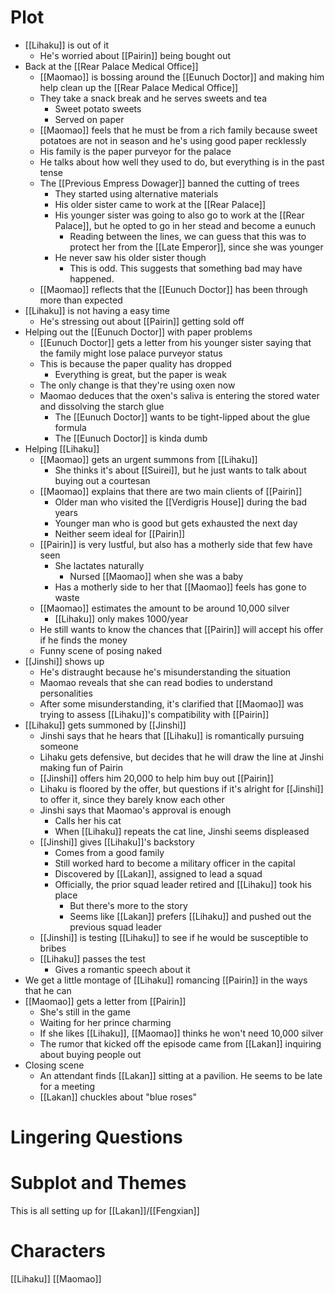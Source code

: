 # Plot
- [[Lihaku]] is out of it
	- He's worried about [[Pairin]] being bought out
- Back at the [[Rear Palace Medical Office]]
	- [[Maomao]] is bossing around the [[Eunuch Doctor]] and making him help clean up the [[Rear Palace Medical Office]]
	- They take a snack break and he serves sweets and tea
		- Sweet potato sweets
		- Served on paper
	- [[Maomao]] feels that he must be from a rich family because sweet potatoes are not in season and he's using good paper recklessly
	- His family is the paper purveyor for the palace
	- He talks about how well they used to do, but everything is in the past tense
	- The [[Previous Empress Dowager]] banned the cutting of trees
		- They started using alternative materials
		- His older sister came to work at the [[Rear Palace]]
		- His younger sister was going to also go to work at the [[Rear Palace]], but he opted to go in her stead and become a eunuch
			- Reading between the lines, we can guess that this was to protect her from the [[Late Emperor]], since she was younger
		- He never saw his older sister though
			- This is odd. This suggests that something bad may have happened.
	- [[Maomao]] reflects that the [[Eunuch Doctor]] has been through more than expected
- [[Lihaku]] is not having a easy time
	- He's stressing out about [[Pairin]] getting sold off
- Helping out the [[Eunuch Doctor]] with paper problems
	- [[Eunuch Doctor]] gets a letter from his younger sister saying that the family might lose palace purveyor status
	- This is because the paper quality has dropped
		- Everything is great, but the paper is weak
	- The only change is that they're using oxen now
	- Maomao deduces that the oxen's saliva is entering the stored water and dissolving the starch glue
		- The [[Eunuch Doctor]] wants to be tight-lipped about the glue formula
		- The [[Eunuch Doctor]] is kinda dumb
- Helping [[Lihaku]]
	- [[Maomao]] gets an urgent summons from [[Lihaku]]
		- She thinks it's about [[Suirei]], but he just wants to talk about buying out a courtesan
	- [[Maomao]] explains that there are two main clients of [[Pairin]]
		- Older man who visited the [[Verdigris House]] during the bad years
		- Younger man who is good but gets exhausted the next day
		- Neither seem ideal for [[Pairin]]
	- [[Pairin]] is very lustful, but also has a motherly side that few have seen
		- She lactates naturally
			- Nursed [[Maomao]] when she was a baby
		- Has a motherly side to her that [[Maomao]] feels has gone to waste
	- [[Maomao]] estimates the amount to be around 10,000 silver
		- [[Lihaku]] only makes 1000/year
	- He still wants to know the chances that [[Pairin]] will accept his offer if he finds the money
	- Funny scene of posing naked
- [[Jinshi]] shows up
	- He's distraught because he's misunderstanding the situation
	- Maomao reveals that she can read bodies to understand personalities
	- After some misunderstanding, it's clarified that [[Maomao]] was trying to assess [[Lihaku]]'s compatibility with [[Pairin]]
- [[Lihaku]] gets summoned by [[Jinshi]]
	- Jinshi says that he hears that [[Lihaku]] is romantically pursuing someone
	- Lihaku gets defensive, but decides that he will draw the line at Jinshi making fun of Pairin
	- [[Jinshi]] offers him 20,000 to help him buy out [[Pairin]]
	- Lihaku is floored by the offer, but questions if it's alright for [[Jinshi]] to offer it, since they barely know each other
	- Jinshi says that Maomao's approval is enough
		- Calls her his cat
		- When [[Lihaku]] repeats the cat line, Jinshi seems displeased
	- [[Jinshi]] gives [[Lihaku]]'s backstory
		- Comes from a good family
		- Still worked hard to become a military officer in the capital
		- Discovered by [[Lakan]], assigned to lead a squad
		- Officially, the prior squad leader retired and [[Lihaku]] took his place
			- But there's more to the story
			- Seems like [[Lakan]] prefers [[Lihaku]] and pushed out the previous squad leader
	- [[Jinshi]] is testing [[Lihaku]] to see if he would be susceptible to bribes
	- [[Lihaku]] passes the test
		- Gives a romantic speech about it
- We get a little montage of [[Lihaku]] romancing [[Pairin]] in the ways that he can
- [[Maomao]] gets a letter from [[Pairin]]
	- She's still in the game
	- Waiting for her prince charming
	- If she likes [[Lihaku]], [[Maomao]] thinks he won't need 10,000 silver
	- The rumor that kicked off the episode came from [[Lakan]] inquiring about buying people out
- Closing scene
	- An attendant finds [[Lakan]] sitting at a pavilion. He seems to be late for a meeting
	- [[Lakan]] chuckles about "blue roses"
# Lingering Questions
# Subplot and Themes
This is all setting up for [[Lakan]]/[[Fengxian]]
# Characters
[[Lihaku]]
[[Maomao]]